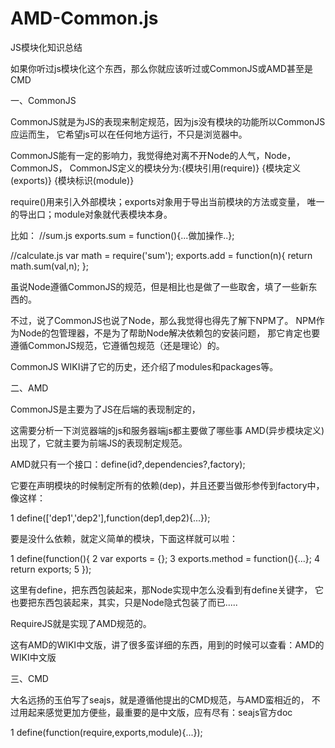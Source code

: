 # AMD-Common.js
JS模块化知识总结

如果你听过js模块化这个东西，那么你就应该听过或CommonJS或AMD甚至是CMD



一、CommonJS
 
 CommonJS就是为JS的表现来制定规范，因为js没有模块的功能所以CommonJS应运而生，
 它希望js可以在任何地方运行，不只是浏览器中。
 
 CommonJS能有一定的影响力，我觉得绝对离不开Node的人气，Node，CommonJS，
 CommonJS定义的模块分为:{模块引用(require)} {模块定义(exports)} {模块标识(module)}
 
require()用来引入外部模块；exports对象用于导出当前模块的方法或变量，
唯一的导出口；module对象就代表模块本身。

比如：
//sum.js
 exports.sum = function(){...做加操作..};

 //calculate.js
 var math = require('sum');
 exports.add = function(n){
     return math.sum(val,n);
 };
 
 
 虽说Node遵循CommonJS的规范，但是相比也是做了一些取舍，填了一些新东西的。
 
不过，说了CommonJS也说了Node，那么我觉得也得先了解下NPM了。
NPM作为Node的包管理器，不是为了帮助Node解决依赖包的安装问题，
那它肯定也要遵循CommonJS规范，它遵循包规范（还是理论）的。
 
CommonJS WIKI讲了它的历史，还介绍了modules和packages等。


二、AMD
 
CommonJS是主要为了JS在后端的表现制定的，
 
这需要分析一下浏览器端的js和服务器端js都主要做了哪些事
AMD(异步模块定义)出现了，它就主要为前端JS的表现制定规范。
 
AMD就只有一个接口：define(id?,dependencies?,factory);
 
它要在声明模块的时候制定所有的依赖(dep)，并且还要当做形参传到factory中，像这样：
 
 
 
1 define(['dep1','dep2'],function(dep1,dep2){...});
 
 
要是没什么依赖，就定义简单的模块，下面这样就可以啦：
 
 
 
1 define(function(){
2     var exports = {};
3     exports.method = function(){...};
4     return exports;
5 });
 
 
这里有define，把东西包装起来，那Node实现中怎么没看到有define关键字，
它也要把东西包装起来，其实，只是Node隐式包装了而已.....
 
RequireJS就是实现了AMD规范的。
 
这有AMD的WIKI中文版，讲了很多蛮详细的东西，用到的时候可以查看：AMD的WIKI中文版
 
 
 
三、CMD
 
大名远扬的玉伯写了seajs，就是遵循他提出的CMD规范，与AMD蛮相近的，
不过用起来感觉更加方便些，最重要的是中文版，应有尽有：seajs官方doc
 
 
 
1 define(function(require,exports,module){...});

